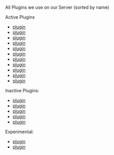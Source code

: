 All Plugins we use on our Server (sorted by name)

Active Plugins
- [plugin](url)
- [plugin](url)
- [plugin](url)
- [plugin](url)
- [plugin](url)
- [plugin](url)
- [plugin](url)
- [plugin](url)
- [plugin](url)
- [plugin](url)
- [plugin](url)

Inactive Plugins:
- [plugin](url)
- [plugin](url)
- [plugin](url)
- [plugin](url)
- [plugin](url)

Experimental:
- [plugin](url)
- [plugin](url)
